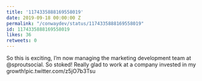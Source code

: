 ```yaml
---
title: '1174335888169558019'
date: 2019-09-18 00:00:00 Z
permalink: "/conwaydev/status/1174335888169558019"
id: 1174335888169558019
likes: 36
retweets: 0
---
```


So this is exciting, I’m now managing the marketing development team at @sproutsocial. So stoked! Really glad to work at a company invested in my growth!pic.twitter.com/z5jO7b3Tsu